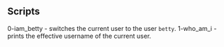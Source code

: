## Scripts
0-iam_betty - switches the current user to the user `betty`. 
1-who_am_i - prints the effective username of the current user.
